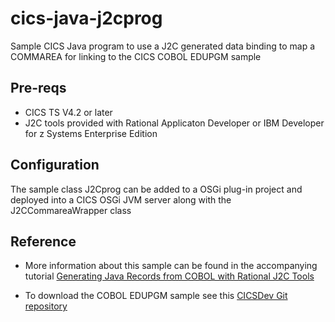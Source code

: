 # cics-java-j2cprog
Sample CICS Java program to use a J2C generated data binding to map a COMMAREA for linking to the CICS COBOL EDUPGM sample


## Pre-reqs

* CICS TS V4.2 or later
* J2C tools provided with Rational Applicaton Developer or IBM Developer for z Systems Enterprise Edition

## Configuration

The sample class J2Cprog can be added to a OSGi plug-in project and deployed into a CICS OSGi JVM server along with the J2CCommareaWrapper class


## Reference

* More information about this sample can be found in the accompanying tutorial [Generating Java Records from COBOL with Rational J2C Tools](blog.md)

* To download the COBOL EDUPGM sample see this [CICSDev Git repository](https://github.com/cicsdev/cics-java-jzosprog)